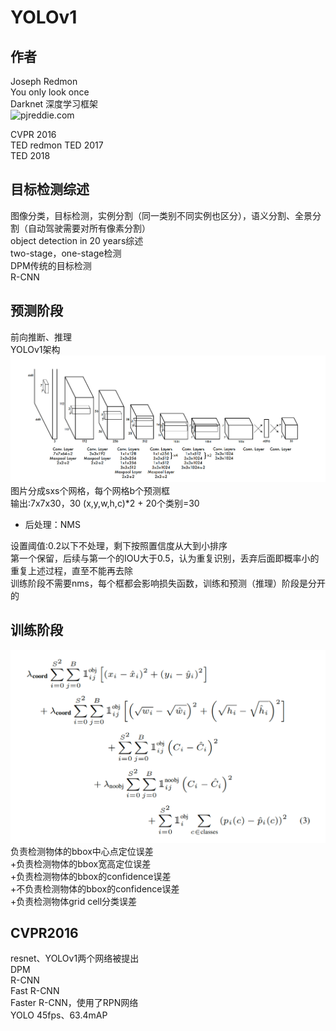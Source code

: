# YOLOv1
## 作者
Joseph Redmon  
You only look once  
Darknet 深度学习框架  
![pjreddie.com](https://pjreddie.com/)  

CVPR 2016  
TED redmon TED 2017  
TED 2018  
## 目标检测综述
图像分类，目标检测，实例分割（同一类别不同实例也区分），语义分割、全景分割（自动驾驶需要对所有像素分割）  
object detection in 20 years综述  
two-stage，one-stage检测  
DPM传统的目标检测  
R-CNN  
## 预测阶段
前向推断、推理  
YOLOv1架构![yolov1-arch](./yolov1-arch.png)  
图片分成sxs个网格，每个网格b个预测框  
输出:7x7x30，30 (x,y,w,h,c)*2 + 20个类别=30  
- 后处理：NMS  

设置阈值:0.2以下不处理，剩下按照置信度从大到小排序  
第一个保留，后续与第一个的IOU大于0.5，认为重复识别，丢弃后面即概率小的  
重复上述过程，直至不能再去除  
训练阶段不需要nms，每个框都会影响损失函数，训练和预测（推理）阶段是分开的  
## 训练阶段  
![损失函数](./yolov1-loss-functioin.png)  
负责检测物体的bbox中心点定位误差  
+负责检测物体的bbox宽高定位误差  
+负责检测物体的bbox的confidence误差  
+不负责检测物体的bbox的confidence误差  
+负责检测物体grid cell分类误差  

## CVPR2016  
resnet、YOLOv1两个网络被提出  
DPM  
R-CNN  
Fast R-CNN  
Faster R-CNN，使用了RPN网络  
YOLO 45fps、63.4mAP  

